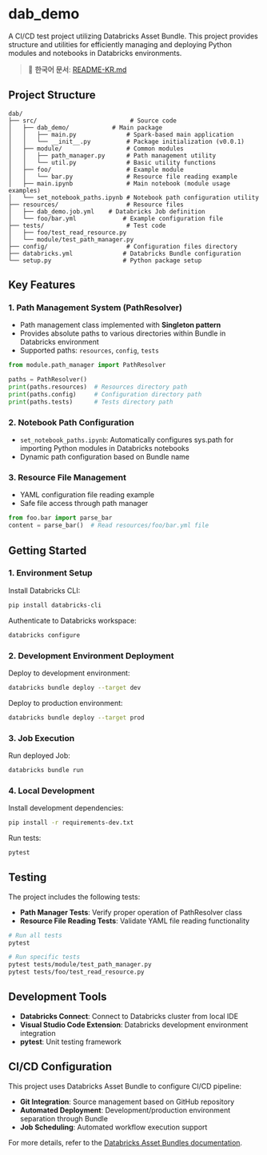 # dab_demo

A CI/CD test project utilizing Databricks Asset Bundle. This project provides structure and utilities for efficiently managing and deploying Python modules and notebooks in Databricks environments.

> 📖 **한국어 문서**: [README-KR.md](./README-KR.md)

## Project Structure

```
dab/
├── src/                          # Source code
│   ├── dab_demo/            # Main package
│   │   ├── main.py              # Spark-based main application
│   │   └── __init__.py          # Package initialization (v0.0.1)
│   ├── module/                  # Common modules
│   │   ├── path_manager.py      # Path management utility
│   │   └── util.py              # Basic utility functions
│   ├── foo/                     # Example module
│   │   └── bar.py               # Resource file reading example
│   ├── main.ipynb               # Main notebook (module usage examples)
│   └── set_notebook_paths.ipynb # Notebook path configuration utility
├── resources/                   # Resource files
│   ├── dab_demo.job.yml    # Databricks Job definition
│   └── foo/bar.yml             # Example configuration file
├── tests/                       # Test code
│   ├── foo/test_read_resource.py
│   └── module/test_path_manager.py
├── config/                      # Configuration files directory
├── databricks.yml              # Databricks Bundle configuration
└── setup.py                    # Python package setup
```

## Key Features

### 1. Path Management System (PathResolver)
- Path management class implemented with **Singleton pattern**
- Provides absolute paths to various directories within Bundle in Databricks environment
- Supported paths: `resources`, `config`, `tests`

```python
from module.path_manager import PathResolver

paths = PathResolver()
print(paths.resources)  # Resources directory path
print(paths.config)     # Configuration directory path
print(paths.tests)      # Tests directory path
```

### 2. Notebook Path Configuration
- `set_notebook_paths.ipynb`: Automatically configures sys.path for importing Python modules in Databricks notebooks
- Dynamic path configuration based on Bundle name

### 3. Resource File Management
- YAML configuration file reading example
- Safe file access through path manager

```python
from foo.bar import parse_bar
content = parse_bar()  # Read resources/foo/bar.yml file
```

## Getting Started

### 1. Environment Setup

Install Databricks CLI:
```bash
pip install databricks-cli
```

Authenticate to Databricks workspace:
```bash
databricks configure
```

### 2. Development Environment Deployment

Deploy to development environment:
```bash
databricks bundle deploy --target dev
```

Deploy to production environment:
```bash
databricks bundle deploy --target prod
```

### 3. Job Execution

Run deployed Job:
```bash
databricks bundle run
```

### 4. Local Development

Install development dependencies:
```bash
pip install -r requirements-dev.txt
```

Run tests:
```bash
pytest
```

## Testing

The project includes the following tests:

- **Path Manager Tests**: Verify proper operation of PathResolver class
- **Resource File Reading Tests**: Validate YAML file reading functionality

```bash
# Run all tests
pytest

# Run specific tests
pytest tests/module/test_path_manager.py
pytest tests/foo/test_read_resource.py
```

## Development Tools

- **Databricks Connect**: Connect to Databricks cluster from local IDE
- **Visual Studio Code Extension**: Databricks development environment integration
- **pytest**: Unit testing framework

## CI/CD Configuration

This project uses Databricks Asset Bundle to configure CI/CD pipeline:

- **Git Integration**: Source management based on GitHub repository
- **Automated Deployment**: Development/production environment separation through Bundle
- **Job Scheduling**: Automated workflow execution support

For more details, refer to the [Databricks Asset Bundles documentation](https://docs.databricks.com/dev-tools/bundles/index.html).

